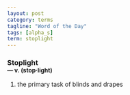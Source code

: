 ```yaml
---
layout: post
category: terms
tagline: "Word of the Day"
tags: [alpha_s]
term: stoplight
---
```


<h3>Stoplight<br/> <small>&mdash; v. (stop<span>&middot;</span>light)</small></h3>
<p><ol>
<li>the primary task of blinds and drapes</li>
</ol></p>
